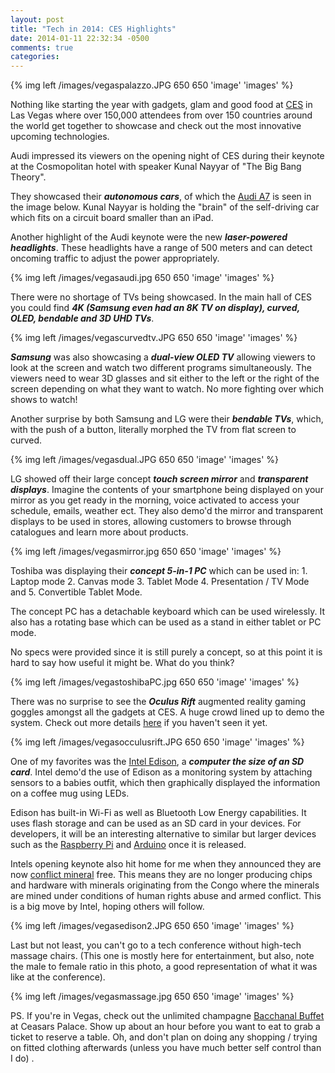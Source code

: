 ```yaml
---
layout: post
title: "Tech in 2014: CES Highlights"
date: 2014-01-11 22:32:34 -0500
comments: true
categories: 
---
```


{% img left /images/vegaspalazzo.JPG 650 650 'image' 'images' %}

Nothing like starting the year with gadgets, glam and good food at [CES](http://www.cesweb.org/) in Las Vegas where over 150,000 attendees from over 150 countries around the world get together to showcase and check out the most innovative upcoming technologies.

<!--more-->

Audi impressed its viewers on the opening night of CES during their keynote at the Cosmopolitan hotel with speaker Kunal Nayyar of "The Big Bang Theory".

They showcased their _**autonomous cars**_, of which the [Audi A7](http://www.youtube.com/watch?v=gbbCaSvQXKU) is seen in the image below. Kunal Nayyar is holding the "brain" of the self-driving car which fits on a circuit board smaller than an iPad.

Another highlight of the Audi keynote were the new _**laser-powered headlights**_. These headlights have a range of 500 meters and can detect oncoming traffic to adjust the power appropriately.

{% img left /images/vegasaudi.jpg 650 650 'image' 'images' %}

There were no shortage of TVs being showcased. In the main hall of CES you could find _**4K (Samsung even had an 8K TV on display), curved, OLED, bendable and 3D UHD TVs**_. 

{% img left /images/vegascurvedtv.JPG 650 650 'image' 'images' %}

_**Samsung**_ was also showcasing a _**dual-view OLED TV**_ allowing viewers to look at the screen and watch two different programs simultaneously. The viewers need to wear 3D glasses and sit either to the left or the right of the screen depending on what they want to watch. No more fighting over which shows to watch! 

Another surprise by both Samsung and LG were their _**bendable TVs**_, which, with the push of a button, literally morphed the TV from flat screen to curved.

{% img left /images/vegasdual.JPG 650 650 'image' 'images' %}

LG showed off their large concept _**touch screen mirror**_ and _**transparent displays**_. Imagine the contents of your smartphone being displayed on your mirror as you get ready in the morning, voice activated to access your schedule, emails, weather ect. They also demo'd the mirror and transparent displays to be used in stores, allowing customers to browse through catalogues and learn more about products.

{% img left /images/vegasmirror.jpg 650 650 'image' 'images' %}

Toshiba was displaying their _**concept 5-in-1 PC**_ which can be used in: 1. Laptop mode 2. Canvas mode 3. Tablet Mode 4. Presentation / TV Mode and 5. Convertible Tablet Mode. 

The concept PC has a detachable keyboard which can be used wirelessly. It also has a rotating base which can be used as a stand in either tablet or PC mode.

No specs were provided since it is still purely a concept, so at this point it is hard to say how useful it might be. What do you think?

{% img left /images/vegastoshibaPC.jpg 650 650 'image' 'images' %}

There was no surprise to see the _**Oculus Rift**_ augmented reality gaming goggles amongst all the gadgets at CES. A huge crowd lined up to demo the system. Check out more details [here](http://www.oculusvr.com/) if you haven't seen it yet.

{% img left /images/vegasocculusrift.JPG 650 650 'image' 'images' %}

One of my favorites was the [Intel Edison](http://www.intel.com/content/www/us/en/do-it-yourself/edison.html), a _**computer the size of an SD card**_. Intel demo'd the use of Edison as a monitoring system by attaching sensors to a babies outfit, which then graphically displayed the information on a coffee mug using LEDs. 

Edison has built-in Wi-Fi as well as Bluetooth Low Energy capabilities. It uses flash storage and can be used as an SD card in your devices. For developers, it will be an interesting alternative to similar but larger devices such as the [Raspberry Pi](http://www.raspberrypi.org) and [Arduino](http://arduino.cc/) once it is released.

Intels opening keynote also hit home for me when they announced they are now [conflict mineral](http://www.youtube.com/watch?v=aF-sJgcoY20) free. This means they are no longer producing chips and hardware with minerals originating from the Congo where the minerals are mined under conditions of human rights abuse and armed conflict. This is a big move by Intel, hoping others will follow.

{% img left /images/vegasedison2.JPG 650 650 'image' 'images' %}

Last but not least, you can't go to a tech conference without high-tech massage chairs. (This one is mostly here for entertainment, but also, note the male to female ratio in this photo, a good representation of what it was like at the conference).

{% img left /images/vegasmassage.jpg 650 650 'image' 'images' %}

PS. If you're in Vegas, check out the unlimited champagne [Bacchanal Buffet](http://www.caesarspalace.com/restaurants/bacchanal-buffet.html#.UtM3KGRDt9Q) at Ceasars Palace. Show up about an hour before you want to eat to grab a ticket to reserve a table. Oh, and don't plan on doing any shopping / trying on fitted clothing afterwards (unless you have much better self control than I do) .